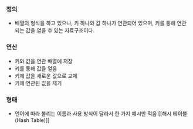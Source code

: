### 정의
- 배열의 형식을 하고 있으나, 키 하나와 값 하나가 연관되어 있으며, 키를 통해 연관되는 값을 얻을 수 있는 자료구조이다.

### 연산
- 키와 값을 연관 배열에 저장
- 키를 통해 값을 얻음
- 키에 값을 새로운 값으로 교체
- 키에 연관된 값을 제거

### 형태
- 언어에 따라 불리는 이름과 사용 방식이 달라서 한 가지 예시만 적음                                              [[해시 테이블(Hash Table)]]

